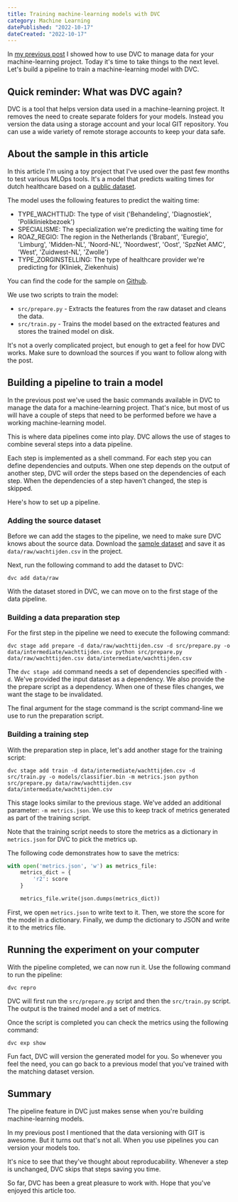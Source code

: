 ```yaml
---
title: Training machine-learning models with DVC
category: Machine Learning
datePublished: "2022-10-17"
dateCreated: "2022-10-17"
---
```


In [my previous post][PREV_POST] I showed how to use DVC to manage data for your
machine-learning project. Today it's time to take things to the next level.
Let's build a pipeline to train a machine-learning model with DVC.

## Quick reminder: What was DVC again?

DVC is a tool that helps version data used in a machine-learning project.
It removes the need to create separate folders for your models. Instead you
version the data using a storage account and your local GIT repository. You can
use a wide variety of remote storage accounts to keep your data safe.

## About the sample in this article

In this article I'm using a toy project that I've used over the past few months
to test various MLOps tools. It's a model that predicts waiting times for dutch
healthcare based on a [public dataset][DATASET].

The model uses the following features to predict the waiting time:

- TYPE_WACHTTIJD: The type of visit ('Behandeling', 'Diagnostiek', 'Polikliniekbezoek')
- SPECIALISME: The specialization we're predicting the waiting time for
- ROAZ_REGIO: The region in the Netherlands ('Brabant', 'Euregio', 'Limburg', 'Midden-NL', 'Noord-NL', 'Noordwest', 'Oost', 'SpzNet AMC', 'West', 'Zuidwest-NL', 'Zwolle')
- TYPE_ZORGINSTELLING: The type of healthcare provider we're predicting for (Kliniek, Ziekenhuis)

You can find the code for the sample on [Github][DEMO_CODE].

We use two scripts to train the model:

- `src/prepare.py` - Extracts the features from the raw dataset and cleans the data.
- `src/train.py` - Trains the model based on the extracted features and stores the trained model on disk.

It's not a overly complicated project, but enough to get a feel for how DVC works.
Make sure to download the sources if you want to follow along with the post.

## Building a pipeline to train a model

In the previous post we've used the basic commands available in DVC to manage
the data for a machine-learning project. That's nice, but most of us will have
a couple of steps that need to be performed before we have a working
machine-learning model.

This is where data pipelines come into play. DVC allows the use of stages to
combine several steps into a data pipeline.

Each step is implemented as a shell command. For each step you can define
dependencies and outputs. When one step depends on the output of another step,
DVC will order the steps based on the dependencies of each step. When the
dependencies of a step haven't changed, the step is skipped.

Here's how to set up a pipeline.

### Adding the source dataset

Before we can add the stages to the pipeline, we need to make sure DVC knows
about the source data. Download the [sample dataset][DATASET] and save it as
`data/raw/wachtijden.csv` in the project.

Next, run the following command to add the dataset to DVC:

```
dvc add data/raw
```

With the dataset stored in DVC, we can move on to the first stage of the data
pipeline.

### Building a data preparation step

For the first step in the pipeline we need to execute the following command:

```
dvc stage add prepare -d data/raw/wachttijden.csv -d src/prepare.py -o data/intermediate/wachttijden.csv python src/prepare.py data/raw/wachttijden.csv data/intermediate/wachttijden.csv
```

The `dvc stage add` command needs a set of dependencies specified with `-d`.
We've provided the input dataset as a dependency. We also provide the the
prepare script as a dependency. When one of these files changes, we want
the stage to be invalidated.

The final argument for the stage command is the script command-line we use to
run the preparation script.

### Building a training step

With the preparation step in place, let's add another stage for the training script:

```
dvc stage add train -d data/intermediate/wachttijden.csv -d src/train.py -o models/classifier.bin -m metrics.json python src/prepare.py data/raw/wachttijden.csv data/intermediate/wachttijden.csv
```

This stage looks similar to the previous stage. We've added an additional
parameter: `-m metrics.json`. We use this to keep track of metrics generated
as part of the training script.

Note that the training script needs to store the metrics as a dictionary in
`metrics.json` for DVC to pick the metrics up.

The following code demonstrates how to save the metrics:

```python
with open('metrics.json', 'w') as metrics_file:
    metrics_dict = {
        'r2': score
    }

    metrics_file.write(json.dumps(metrics_dict))
```

First, we open `metrics.json` to write text to it. Then, we store the score for
the model in a dictionary. Finally, we dump the dictionary to JSON and write
it to the metrics file.

## Running the experiment on your computer

With the pipeline completed, we can now run it. Use the following command
to run the pipeline:

```
dvc repro
```

DVC will first run the `src/prepare.py` script and then the `src/train.py` script.
The output is the trained model and a set of metrics.

Once the script is completed you can check the metrics using the following
command:

```
dvc exp show
```

Fun fact, DVC will version the generated model for you. So whenever you feel the need, you can go back to
a previous model that you've trained with the matching dataset version.

## Summary

The pipeline feature in DVC just makes sense when you're building machine-learning models.

In my previous post I mentioned that the data versioning with GIT is awesome.
But it turns out that's not all. When you use pipelines you can version your models too.

It's nice to see that they've thought about reproducability. Whenever a step is unchanged,
DVC skips that steps saving you time.

So far, DVC has been a great pleasure to work with. Hope that you've enjoyed this
article too.

[PREV_POST]: https://fizzylogic.nl/2022/10/14/managing-machine-learning-datasets-with-dvc
[DATASET]: https://puc.overheid.nl/PUC/Handlers/DownloadDocument.ashx?identifier=PUC_656543_22&versienummer=1
[DEMO_CODE]: https://github.com/wmeints/dvc-demo
